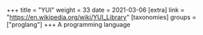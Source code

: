+++
title = "YUI"
weight = 33
date = 2021-03-06
[extra]
link = "https://en.wikipedia.org/wiki/YUI_Library"
[taxonomies]
groups = ["proglang"]
+++
A programming language


